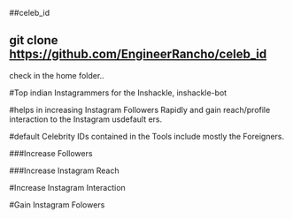 ##celeb_id

## git clone https://github.com/EngineerRancho/celeb_id

check in the home folder..

#Top indian Instagrammers for the Inshackle, inshackle-bot

#helps in increasing Instagram Followers Rapidly and gain reach/profile interaction to the Instagram usdefault ers.

#default Celebrity IDs contained in the Tools include mostly the Foreigners.

###Increase Followers

###Increase Instagram Reach

#Increase Instagram Interaction

#Gain Instagram Folowers
